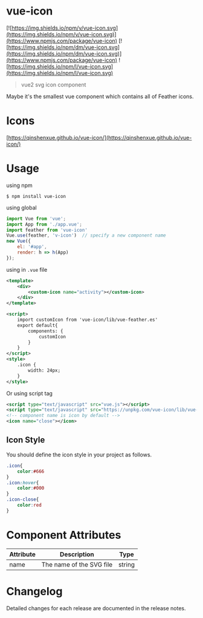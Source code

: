 # vue-icon
[![https://img.shields.io/npm/v/vue-icon.svg](https://img.shields.io/npm/v/vue-icon.svg)](https://www.npmjs.com/package/vue-icon)
[![https://img.shields.io/npm/dm/vue-icon.svg](https://img.shields.io/npm/dm/vue-icon.svg)](https://www.npmjs.com/package/vue-icon)
![https://img.shields.io/npm/l/vue-icon.svg](https://img.shields.io/npm/l/vue-icon.svg)

> vue2 svg icon component

Maybe it's the smallest vue component which contains all of Feather icons.

# Icons
[https://qinshenxue.github.io/vue-icon/](https://qinshenxue.github.io/vue-icon/)

# Usage
using npm
``` shell
$ npm install vue-icon
```

using global
```js
import Vue from 'vue';
import App from './app.vue';
import feather from 'vue-icon'
Vue.use(feather, 'v-icon')  // specify a new component name
new Vue({
    el: '#app',
    render: h => h(App)
});
```

using in `.vue` file
``` xml
<template>
    <div>
        <custom-icon name="activity"></custom-icon>
    </div>
</template>

<script>
    import customIcon from 'vue-icon/lib/vue-feather.es'
    export default{
        components: {
            customIcon
        }
    }
</script>
<style>
    .icon {
        width: 24px;
    }
</style>
```
Or using script tag
``` xml
<script type="text/javascript" src="vue.js"></script>
<script type="text/javascript" src="https://unpkg.com/vue-icon/lib/vue-feather.min.js"></script>
<!-- component name is icon by default -->
<icon name="close"></icon>
```

## Icon Style
You should define the icon style in your project as follows.
``` css
.icon{
    color:#666
}
.icon:hover{
    color:#000
}
.icon-close{
	color:red
}
```

# Component Attributes

| Attribute      | Description  | Type           |
| ------------- | ------------- |:-------------:|
| name      | The name of the SVG file | string |

# Changelog
Detailed changes for each release are documented in the release notes.
